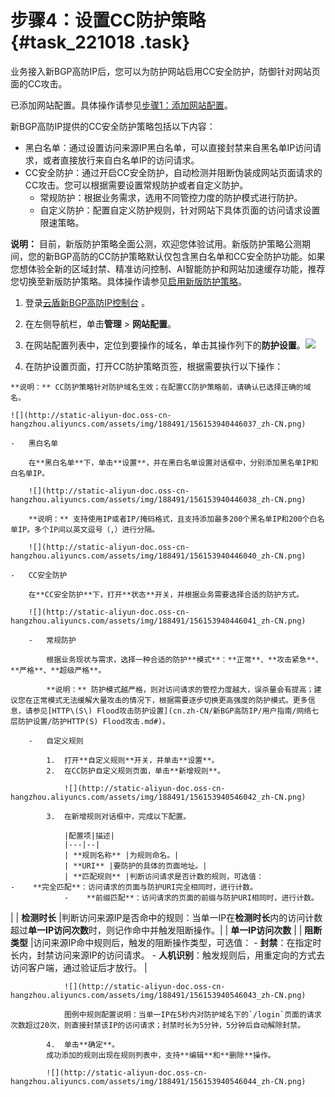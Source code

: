 # 步骤4：设置CC防护策略 {#task_221018 .task}

业务接入新BGP高防IP后，您可以为防护网站启用CC安全防护，防御针对网站页面的CC攻击。

已添加网站配置。具体操作请参见[步骤1：添加网站配置](cn.zh-CN/新BGP高防IP/快速入门/防护网站业务/步骤1：添加网站配置.md#)。

新BGP高防IP提供的CC安全防护策略包括以下内容：

-   黑白名单：通过设置访问来源IP黑白名单，可以直接封禁来自黑名单IP访问请求，或者直接放行来自白名单IP的访问请求。
-   CC安全防护：通过开启CC安全防护，自动检测并阻断伪装成网站页面请求的CC攻击。您可以根据需要设置常规防护或者自定义防护。
    -   常规防护：根据业务需求，选用不同管控力度的防护模式进行防护。
    -   自定义防护：配置自定义防护规则，针对网站下具体页面的访问请求设置限速策略。

**说明：** 目前，新版防护策略全面公测，欢迎您体验试用。新版防护策略公测期间，您的新BGP高防的CC防护策略默认仅包含黑白名单和CC安全防护功能。如果您想体验全新的区域封禁、精准访问控制、AI智能防护和网站加速缓存功能，推荐您切换至新版防护策略。具体操作请参见[启用新版防护策略](cn.zh-CN/新BGP高防IP/用户指南/新版防护策略/启用新版防护策略.md#)。

1.   登录[云盾新BGP高防IP控制台](https://yundunnext.console.aliyun.com/?p=ddoscoo) 。 
2.   在左侧导航栏，单击**管理** \> **网站配置**。 
3.   在网站配置列表中，定位到要操作的域名，单击其操作列下的**防护设置**。![](http://static-aliyun-doc.oss-cn-hangzhou.aliyuncs.com/assets/img/188492/156153940445987_zh-CN.png)

  
4.   在防护设置页面，打开CC防护策略页签，根据需要执行以下操作： 

    **说明：** CC防护策略针对防护域名生效；在配置CC防护策略前，请确认已选择正确的域名。

    ![](http://static-aliyun-doc.oss-cn-hangzhou.aliyuncs.com/assets/img/188491/156153940446037_zh-CN.png)

    -   黑白名单

        在**黑白名单**下，单击**设置**，并在黑白名单设置对话框中，分别添加黑名单IP和白名单IP。

        ![](http://static-aliyun-doc.oss-cn-hangzhou.aliyuncs.com/assets/img/188491/156153940446038_zh-CN.png)

        **说明：** 支持使用IP或者IP/掩码格式，且支持添加最多200个黑名单IP和200个白名单IP。多个IP间以英文逗号（,）进行分隔。

        ![](http://static-aliyun-doc.oss-cn-hangzhou.aliyuncs.com/assets/img/188491/156153940446040_zh-CN.png)

    -   CC安全防护

        在**CC安全防护**下，打开**状态**开关，并根据业务需要选择合适的防护方式。

        ![](http://static-aliyun-doc.oss-cn-hangzhou.aliyuncs.com/assets/img/188491/156153940446041_zh-CN.png)

        -   常规防护

            根据业务现状与需求，选择一种合适的防护**模式**：**正常**、**攻击紧急**、**严格**、**超级严格**。

            **说明：** 防护模式越严格，则对访问请求的管控力度越大，误杀量会有提高；建议您在正常模式无法缓解大量攻击的情况下，根据需要逐步切换更高强度的防护模式。更多信息，请参见[HTTP\(S\) Flood攻击防护设置](cn.zh-CN/新BGP高防IP/用户指南/网络七层防护设置/防护HTTP(S) Flood攻击.md#)。

        -   自定义规则

            1.  打开**自定义规则**开关，并单击**设置**。
            2.  在CC防护自定义规则页面，单击**新增规则**。

                ![](http://static-aliyun-doc.oss-cn-hangzhou.aliyuncs.com/assets/img/188491/156153940546042_zh-CN.png)

            3.  在新增规则对话框中，完成以下配置。

                |配置项|描述|
                |---|--|
                | **规则名称** |为规则命名。|
                | **URI** |要防护的具体的页面地址。|
                | **匹配规则** |判断访问请求是否计数的规则，可选值：                 -    **完全匹配**：访问请求的页面与防护URI完全相同时，进行计数。
                -    **前缀匹配**：访问请求的页面的前缀与防护URI相同时，进行计数。
 |
                | **检测时长** |判断访问来源IP是否命中的规则：当单一IP在**检测时长**内的访问计数超过**单一IP访问次数**时，则记作命中并触发阻断操作。|
                | **单一IP访问次数** |
                | **阻断类型** |访问来源IP命中规则后，触发的阻断操作类型，可选值：                 -    **封禁**：在指定时长内，封禁访问来源IP的访问请求。
                -    **人机识别**：触发规则后，用重定向的方式去访问客户端，通过验证后才放行。
 |

                ![](http://static-aliyun-doc.oss-cn-hangzhou.aliyuncs.com/assets/img/188491/156153940546043_zh-CN.png)

                图例中规则配置说明：当单一IP在5秒内对防护域名下的`/login`页面的请求次数超过20次，则直接封禁该IP的访问请求；封禁时长为5分钟，5分钟后自动解除封禁。

            4.  单击**确定**。
            成功添加的规则出现在规则列表中，支持**编辑**和**删除**操作。

            ![](http://static-aliyun-doc.oss-cn-hangzhou.aliyuncs.com/assets/img/188491/156153940546044_zh-CN.png)


